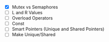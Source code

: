 - [x] Mutex vs Semaphores
- [ ] L and R Values
- [ ] Overload Operators
- [ ] Const
- [ ] Smart Pointers (Unique and Shared Pointers)
- [ ] Make Unique/Shared
